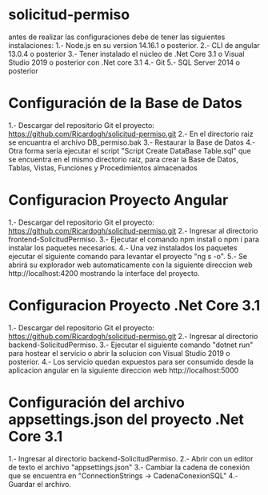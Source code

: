 # solicitud-permiso
antes de realizar las configuraciones debe de tener las siguientes instalaciones:
1.- Node.js en su version 14.16.1 o posterior.
2.- CLI de angular 13.0.4 o posterior
3.- Tener instalado el núcleo de .Net Core 3.1 o Visual Studio 2019 o posterior con .Net core 3.1
4.- Git
5.- SQL Server 2014 o posterior

# Configuración de la Base de Datos
1.- Descargar del repositorio Git el proyecto: https://github.com/Ricardogh/solicitud-permiso.git 
2.- En el directorio raiz se encuantra el archivo DB_permiso.bak
3.- Restaurar la Base de Datos
4.- Otra forma sería ejecutar el script "Script Create DataBase Table.sql" que se encuentra en el mismo directorio raiz, para crear la Base de Datos, Tablas, Vistas, Funciones y Procedimientos almacenados

# Configuracion Proyecto Angular
1.- Descargar del repositorio Git el proyecto: https://github.com/Ricardogh/solicitud-permiso.git 
2.- Ingresar al directorio frontend-SolicitudPermiso.
3.- Ejecutar el comando npm install o npm i para instalar los paquetes necesarios.
4.- Una vez instalados los paquetes ejecutar el siguiente comando para levantar el proyecto "ng s -o".
5.- Se abrirá su explorador web automaticamente con la siguiente direccion web http://localhost:4200 mostrando la interface del proyecto.

# Configuracion Proyecto .Net Core 3.1
1.- Descargar del repositorio Git el proyecto: https://github.com/Ricardogh/solicitud-permiso.git 
2.- Ingresar al directorio backend-SolicitudPermiso.
3.- Ejecutar el siguiente comando "dotnet run" para hostear el servicio o abrir la solucion con Visual Studio 2019 o posterior.
4.- Los servicio quedan expuestos para ser consumido desde la aplicacion angular en la siguiente direccion web http://localhost:5000

# Configuración del archivo appsettings.json del proyecto .Net Core 3.1
1.- Ingresar al directorio backend-SolicitudPermiso.
2.- Abrir con un editor de texto el archivo "appsettings.json"
3.- Cambiar la cadena de conexión que se encuentra en "ConnectionStrings -> CadenaConexionSQL"
4.- Guardar el archivo.
